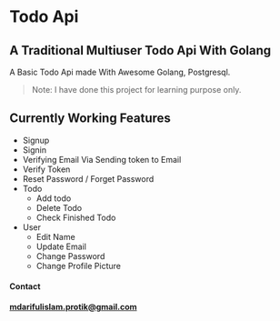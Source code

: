 # Todo Api
## A Traditional Multiuser Todo Api With Golang

A Basic Todo Api made With Awesome Golang, Postgresql.
> Note: I have done this project for learning purpose only.
## Currently Working Features
* Signup
* Signin
* Verifying Email Via Sending token to Email
* Verify Token 
* Reset Password / Forget Password
* Todo
  * Add todo
  * Delete Todo
  * Check Finished Todo
* User
  * Edit Name
  * Update Email
  * Change Password
  * Change Profile Picture 

#### Contact
**mdarifulislam.protik@gmail.com**